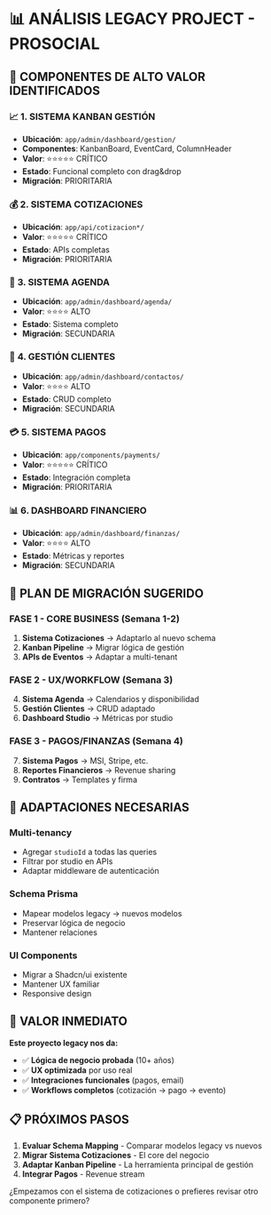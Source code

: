 # 📊 ANÁLISIS LEGACY PROJECT - PROSOCIAL

## 🎯 COMPONENTES DE ALTO VALOR IDENTIFICADOS

### 📈 **1. SISTEMA KANBAN GESTIÓN**

- **Ubicación**: `app/admin/dashboard/gestion/`
- **Componentes**: KanbanBoard, EventCard, ColumnHeader
- **Valor**: ⭐⭐⭐⭐⭐ CRÍTICO
- **Estado**: Funcional completo con drag&drop
- **Migración**: PRIORITARIA

### 💰 **2. SISTEMA COTIZACIONES**

- **Ubicación**: `app/api/cotizacion*/`
- **Valor**: ⭐⭐⭐⭐⭐ CRÍTICO
- **Estado**: APIs completas
- **Migración**: PRIORITARIA

### 📅 **3. SISTEMA AGENDA**

- **Ubicación**: `app/admin/dashboard/agenda/`
- **Valor**: ⭐⭐⭐⭐ ALTO
- **Estado**: Sistema completo
- **Migración**: SECUNDARIA

### 👥 **4. GESTIÓN CLIENTES**

- **Ubicación**: `app/admin/dashboard/contactos/`
- **Valor**: ⭐⭐⭐⭐ ALTO
- **Estado**: CRUD completo
- **Migración**: SECUNDARIA

### 💳 **5. SISTEMA PAGOS**

- **Ubicación**: `app/components/payments/`
- **Valor**: ⭐⭐⭐⭐⭐ CRÍTICO
- **Estado**: Integración completa
- **Migración**: PRIORITARIA

### 📊 **6. DASHBOARD FINANCIERO**

- **Ubicación**: `app/admin/dashboard/finanzas/`
- **Valor**: ⭐⭐⭐⭐ ALTO
- **Estado**: Métricas y reportes
- **Migración**: SECUNDARIA

## 🎯 PLAN DE MIGRACIÓN SUGERIDO

### **FASE 1 - CORE BUSINESS (Semana 1-2)**

1. **Sistema Cotizaciones** → Adaptarlo al nuevo schema
2. **Kanban Pipeline** → Migrar lógica de gestión
3. **APIs de Eventos** → Adaptar a multi-tenant

### **FASE 2 - UX/WORKFLOW (Semana 3)**

4. **Sistema Agenda** → Calendarios y disponibilidad
5. **Gestión Clientes** → CRUD adaptado
6. **Dashboard Studio** → Métricas por studio

### **FASE 3 - PAGOS/FINANZAS (Semana 4)**

7. **Sistema Pagos** → MSI, Stripe, etc.
8. **Reportes Financieros** → Revenue sharing
9. **Contratos** → Templates y firma

## 🔧 ADAPTACIONES NECESARIAS

### **Multi-tenancy**

- Agregar `studioId` a todas las queries
- Filtrar por studio en APIs
- Adaptar middleware de autenticación

### **Schema Prisma**

- Mapear modelos legacy → nuevos modelos
- Preservar lógica de negocio
- Mantener relaciones

### **UI Components**

- Migrar a Shadcn/ui existente
- Mantener UX familiar
- Responsive design

## 🚀 VALOR INMEDIATO

**Este proyecto legacy nos da:**

- ✅ **Lógica de negocio probada** (10+ años)
- ✅ **UX optimizada** por uso real
- ✅ **Integraciones funcionales** (pagos, email)
- ✅ **Workflows completos** (cotización → pago → evento)

## 📋 PRÓXIMOS PASOS

1. **Evaluar Schema Mapping** - Comparar modelos legacy vs nuevos
2. **Migrar Sistema Cotizaciones** - El core del negocio
3. **Adaptar Kanban Pipeline** - La herramienta principal de gestión
4. **Integrar Pagos** - Revenue stream

¿Empezamos con el sistema de cotizaciones o prefieres revisar otro componente primero?
